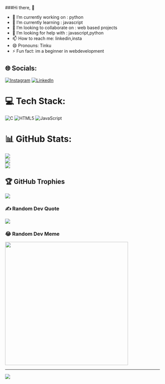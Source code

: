 ###Hi there, 👋


- 🔭 I’m currently working on :  python
- 🌱 I’m currently learning : javascript
- 👯 I’m looking to collaborate on : web based projects
- 🤔 I’m looking for help with : javascript,python
- 📫 How to reach me: linkedin,insta
- 😄 Pronouns:  Tinku
- ⚡ Fun fact:  im a beginner in webdevelopment

  
## 🌐 Socials:
[![Instagram](https://img.shields.io/badge/Instagram-%23E4405F.svg?logo=Instagram&logoColor=white)](https://instagram.com/killerchethan) [![LinkedIn](https://img.shields.io/badge/LinkedIn-%230077B5.svg?logo=linkedin&logoColor=white)](https://linkedin.com/in/https://www.linkedin.com/in/avusala-chetan-06b73927b) 

# 💻 Tech Stack:
![C](https://img.shields.io/badge/c-%2300599C.svg?style=plastic&logo=c&logoColor=white) ![HTML5](https://img.shields.io/badge/html5-%23E34F26.svg?style=plastic&logo=html5&logoColor=white) ![JavaScript](https://img.shields.io/badge/javascript-%23323330.svg?style=plastic&logo=javascript&logoColor=%23F7DF1E)
# 📊 GitHub Stats:
![](https://github-readme-stats.vercel.app/api?username=killerChetan&theme=dark&hide_border=false&include_all_commits=false&count_private=false)<br/>
![](https://github-readme-streak-stats.herokuapp.com/?user=killerChetan&theme=dark&hide_border=false)<br/>
![](https://github-readme-stats.vercel.app/api/top-langs/?username=killerChetan&theme=dark&hide_border=false&include_all_commits=false&count_private=false&layout=compact)

## 🏆 GitHub Trophies
![](https://github-profile-trophy.vercel.app/?username=killerChetan&theme=radical&no-frame=false&no-bg=true&margin-w=4)

### ✍️ Random Dev Quote
![](https://quotes-github-readme.vercel.app/api?type=horizontal&theme=radical)

### 😂 Random Dev Meme
<img src='https://randommeme-five.vercel.app/' style="height: 400px;"/>

---
[![](https://visitcount.itsvg.in/api?id=killerChetan&icon=0&color=0)](https://visitcount.itsvg.in)

<!-- Proudly created with GPRM ( https://gprm.itsvg.in ) -->
